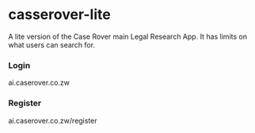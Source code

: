 # casserover-lite
A lite version of the Case Rover main Legal Research App. It has limits on what users can search for.

### Login
ai.caserover.co.zw

### Register
ai.caserover.co.zw/register
